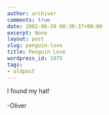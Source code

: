 ```yaml
---
author: archiver
comments: true
date: 2002-06-20 00:30:37+00:00
excerpt: None
layout: post
slug: penguin-love
title: Penguin Love
wordpress_id: 1875
tags:
- oldpost
---
```


I found my hat!<br /><br />-Oliver